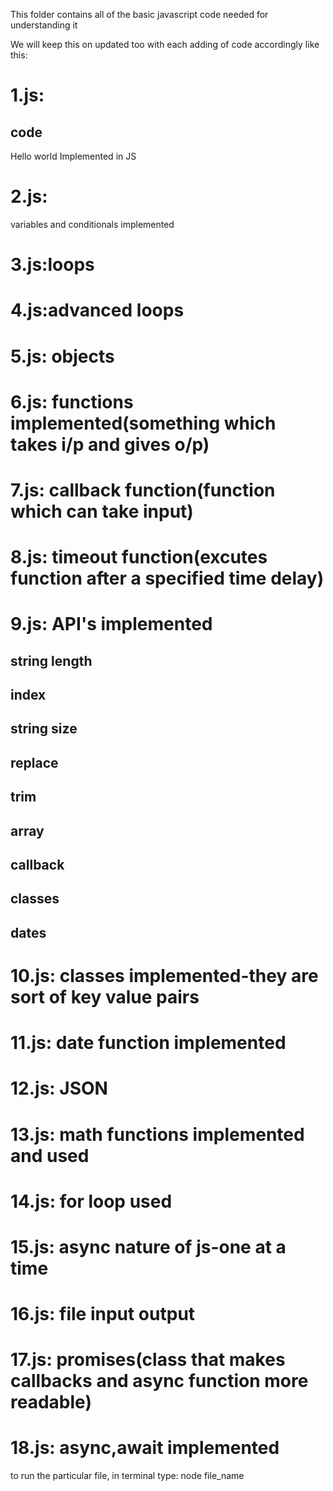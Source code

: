 This folder contains all of the basic javascript code needed for understanding it

We will keep this on updated too with each adding of code accordingly
like this:

# 1.js:
## code
Hello world Implemented in JS

# 2.js:
variables and conditionals implemented

# 3.js:loops
# 4.js:advanced loops

# 5.js: objects
# 6.js: functions implemented(something which takes i/p and gives o/p)

# 7.js: callback function(function which can take input)

# 8.js: timeout function(excutes function after a specified time delay)

# 9.js: API's implemented
## string length
## index
## string size
## replace
## trim
## array
## callback
## classes
## dates

# 10.js: classes implemented-they are sort of key value pairs

# 11.js: date function implemented

# 12.js: JSON

# 13.js: math functions implemented and used

# 14.js: for loop used

# 15.js: async nature of js-one at a time

# 16.js: file input output

# 17.js: promises(class that makes callbacks and async function more readable)

# 18.js: async,await implemented

to run the particular file, in terminal type:
node file_name